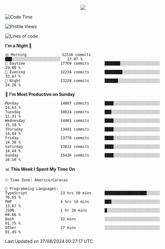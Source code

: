 <p align="center">
  <a href="http://www.github.com/thevacs">
    <img src="https://github-readme-streak-stats.herokuapp.com/?user=thevacs&stroke=ffffff&background=1c1917&ring=0891b2&fire=0891b2&currStreakNum=ffffff&currStreakLabel=0891b2&sideNums=ffffff&sideLabels=ffffff&dates=ffffff&hide_border=true" />
  </a>
</p>

<!--START_SECTION:waka-->
![Code Time](http://img.shields.io/badge/Code%20Time-2%2C680%20hrs%206%20mins-blue)

![Profile Views](http://img.shields.io/badge/Profile%20Views-0-blue)

![Lines of code](https://img.shields.io/badge/From%20Hello%20World%20I%27ve%20Written-10.4%20million%20lines%20of%20code-blue)

**I'm a Night 🦉** 

```text
🌞 Morning                12510 commits       ███░░░░░░░░░░░░░░░░░░░░░░   13.07 % 
🌆 Daytime                27769 commits       ███████░░░░░░░░░░░░░░░░░░   29.00 % 
🌃 Evening                32234 commits       ████████░░░░░░░░░░░░░░░░░   33.67 % 
🌙 Night                  23228 commits       ██████░░░░░░░░░░░░░░░░░░░   24.26 % 
```
📅 **I'm Most Productive on Sunday** 

```text
Monday                   14007 commits       ████░░░░░░░░░░░░░░░░░░░░░   14.63 % 
Tuesday                  10824 commits       ███░░░░░░░░░░░░░░░░░░░░░░   11.31 % 
Wednesday                14461 commits       ████░░░░░░░░░░░░░░░░░░░░░   15.10 % 
Thursday                 13441 commits       ████░░░░░░░░░░░░░░░░░░░░░   14.04 % 
Friday                   13770 commits       ████░░░░░░░░░░░░░░░░░░░░░   14.38 % 
Saturday                 13822 commits       ████░░░░░░░░░░░░░░░░░░░░░   14.44 % 
Sunday                   15416 commits       ████░░░░░░░░░░░░░░░░░░░░░   16.10 % 
```


📊 **This Week I Spent My Time On** 

```text
🕑︎ Time Zone: America/Caracas

💬 Programming Languages: 
TypeScript               23 hrs 50 mins      ███████████████████░░░░░░   76.85 % 
PHP                      4 hrs 14 mins       ███░░░░░░░░░░░░░░░░░░░░░░   13.67 % 
JSON                     1 hr 26 mins        █░░░░░░░░░░░░░░░░░░░░░░░░   04.66 % 
Bash                     32 mins             ░░░░░░░░░░░░░░░░░░░░░░░░░   01.75 % 
Other                    27 mins             ░░░░░░░░░░░░░░░░░░░░░░░░░   01.45 % 
```


 Last Updated on 27/08/2024 00:27:17 UTC
<!--END_SECTION:waka-->
